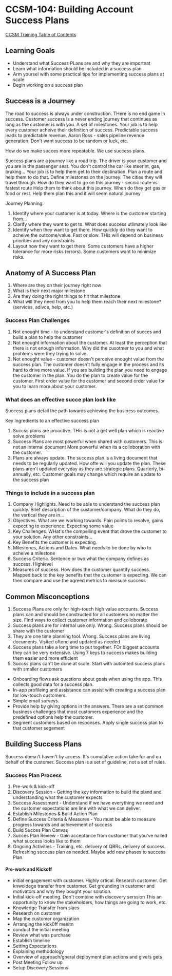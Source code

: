 
# CCSM-104: Building Account Success Plans


[CCSM Training Table of Contents](https://github.com/pslucas0212/CCSM-Training/)

## Learning Goals
- Understand what Success PLans are and why they are importnat
- Learn what information should be included in a success plan
- Arm yoursel with some practical tips for implementing success plans at scale
- Begin working on a success plan

## Success is a Journey
The road to success is always under construction.  THere is no end game in success.  Customer success is a never ending journey that continues as long as the customer is with you.  A set of milestones.  Your job is to help every customer acheive their definition of success.  Predictable success leads to predictable revenue.  Aaron Ross - sales pipeline revenue generation.  Don't want success to be random or luck, etc.  

How do we make succes more repeatable.  We use success plans.

Success plans are a journey like a road trip.  The driver is your customer and you are in the passenger seat.  You don't control the car like steerint, gas, braking... Your job is to help them get to their destination.  Plan a route and help them to do that.  Define milestones on the journey.  The cities they will travel through.  How do they want to go on this journey - secnic route vs fastest route   Help them to think about this journey.  When do they get gas or food or rest.  Help them plan this and it will seem natural journey


Journey Planning:
1. Identify where your customer is at today.  Where is the customer starting from...
2. Clarify where they want to get to.  What does success utlimately look like
3. Identify when they want to get there.  How quickly do they want to acheive the outcome/value.  Fast or slow.  THis will depend on business priorities and any constraints
4. Layout how they want to get there.  Some customers have a higher tolerance for more risks (errors).  Some customers want to minimize risks.

## Anatomy of A Success Plan
1. Where are they on their journey right now
2. What is their next major milestone
3. Are they doing the right things to hit that milestone
4. What will they need from you to help them reach their next milestone?  (services, adivce, help, etc.)

### Success Plan Challenges
1. Not enought time - to understand customer's definition of succes and build a plan to help the customer
2. Not enought information about the customer.  At least the perception that there is not enough information.  Why did the cusotmer to you and what problems were they trying to solve.
3. Not enought value - customer doesn't perceive enought value from the success plan.  The customer doesn't fully engage in the process and its hard to drive more value.  If you are building the plan you need to engage the customer in the plan.  You do the plan to create value for the customer.  First order value for the customer and second order value for you to learn more about your customer.

### What does an effective succe plan look like
Success plans detail the path towards achieving the business outcomes.  

Key Ingredients to an effective success plan
1. Succss plans are proactive.  THis is not a get well plan which is reactive solve problems
2. Success Plans are most powerful when shared with customers.  This is not an internal document  More powerful when its a colloboration with the customer.
3. Plans are always update.  The success plan is a living document that needs to be regularly updated.  How ofte will you update the plan.  These plans aren't updated everyday as they are strategic plans.  Quarterly, bi-annually, etc.  Customer goals may change which require an update to the success plan

### Things to include in a success plan
1. Company Highlights.  Need to be able to understand the success plan quickly. Brief description of the customer/company.  What do they do, the vertical they are in...
2. Objectives.  What are we working towards.  Pain points to resolve, gains expecting to experience.  Expecting some value
3. Key Challenges.  WHat's the compelling event that drove the customer to your solution.  Any other constraints...
4. Key Benefits the customer is expecting.
5. Milestones, Actions and Dates.  What needs to be done by who to acheive a milestone
6. Success Criteria.   Sentence or two what the company defines as success.  Highlevel
7. Measures of success.  How does the customer quantify success.  Mapped back to the key benefits that the customer is expecting.  We can then compare and use the agreed metrics to measure success

## Common Misconceptions
1. Success Plans are only for high-touch high value accounts.  Success plans can and should be constructed for all customers no matter the size.  Find ways to collect customer information and colloborate
2. Success plans are for internal use only.  Wrong.  Success plans should be share with the customer
3. They are one time planning tool.  Wrong.  Success plans are living documents.  Visited oftend and updated as needed
4. Success plans take a long time to put together.  FOr biggest accounts they can be very extensive.   Using 7 keys to success makes building them easier and more efficient
5. Succss plans can't be done at scale.  Start with automted success plans with smaller customers

- Onboarding flows ask questions about goals when using the app.  This collects good data for a success plan.
- In-app profileing and assistance can assist with creating a success plan for low-touch customers.
- Simple email surveys.
- Provide help by giving options in the answers.  There are a set common business challenges that most customers experience and the predefined options help the customer.
- Segment customers based on responses.  Apply single success plan to that customer segement

## Building Success Plans
Success doesn't haven't by access.  It's cumulative action take for and on behalf of the customer.  Success plan is a set of guideline, not a set of rules.  

### Success Plan Process 
1. Pre-work & kick-off
2. Discovery Session - Getting the key information to build the pland and understanding what the customer expects
3. Success Assessment - Understand if we have everything we need and the customer expectations are line with what we can deliver.
4. Establish Milestones & Build Action Plan
5. Define Success Criteria & Measures - You must be able to measure progress towards and achievement of success
6. Build Succes Plan Canvas
7. Succes Plan Review - Gain acceptance from customer that you've nailed what success looks like to them
8. Ongoing Activities - Training, etc. delivery of QBRs, delivery of success.  Refreshing success plan as needed.  Maybe add new phases to success Plan

#### Pre-work and Kickoff
- initial engagement with customer.  Highly crtical.  Research customer.  Get knwoldege transfer from customer.  Get grounding in customer and motivators and why they bought your solution.
- Initial kick-off meeting.  Don't combine with discovery serssion  This an opportunity to know the stakeholders, how things are going to work, etc.
- Knowledge Transfer from slaes
- Research on customer
- Map the customer organization
- Arranging the kick0ff meeitn
- conduct the initial meeting
-   Review what was purchase
-   Establish timeline
-   Setting Expectations
-   Explaining methodology
-   Overview of approach/gneral deployment plan actions and give/s gets
- Post Meeting Follow up
- Setup Discovery Sessions


